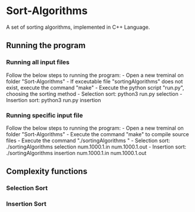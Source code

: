 # Sort-Algorithms
A set of sorting algorithms, implemented in C++ Language.

## Running the program

### Running all input files
Follow the below steps to running the program:
	- Open a new treminal on folder "Sort-Algorithms"
	- If exceutable file "sortingAlgorithms" does not exist, execute the command "make"
	- Execute the python script "run.py", choosing the sorting method
		- Selection sort: python3 run.py selection
		- Insertion sort: python3 run.py insertion 

### Running specific input file
Follow the below steps to running the program:
	- Open a new treminal on folder "Sort-Algorithms"
	- Execute the command "make" to compile source files 
	- Execute the command "./sortingAlgorithms <method> <inputFile> <outputFile>"
		- Selection sort: ./sortingAlgorithms selection num.1000.1.in num.1000.1.out 
		- Insertion sort: ./sortingAlgorithms insertion num.1000.1.in num.1000.1.out

## Complexity functions

### Selection Sort

### Insertion Sort 
